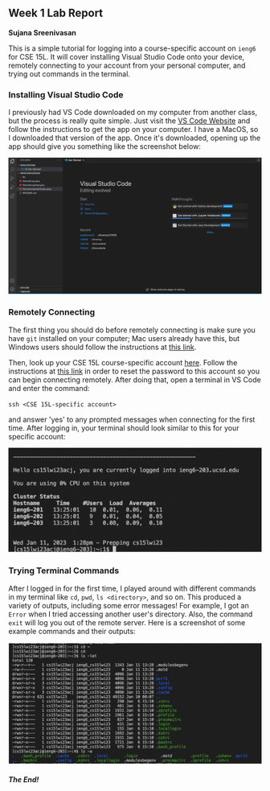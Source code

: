 ## Week 1 Lab Report
**Sujana Sreenivasan**

This is a simple tutorial for logging into a course-specific account on `ieng6` for CSE 15L. It will cover installing Visual Studio Code onto your device, remotely connecting to your account from your personal computer, and trying out commands in the terminal.

### Installing Visual Studio Code

I previously had VS Code downloaded on my computer from another class, but the process is really quite simple. Just visit the [VS Code Website](https://code.visualstudio.com/) and follow the instructions to get the app on your computer. I have a MacOS, so I downloaded that version of the app. Once it's downloaded, opening up the app should give you something like the screenshot below:

![image1](./Screen%20Shot%202023-01-11%20at%202.39.54%20PM.png)

### Remotely Connecting

The first thing you should do before remotely connecting is make sure you have `git` installed on your computer; Mac users already have this, but Windows users should follow the instructions at [this link](https://stackoverflow.com/questions/42606837/how-do-i-use-bash-on-windows-from-the-visual-studio-code-integrated-terminal/50527994#50527994).

Then, look up your CSE 15L course-specific account [here](https://sdacs.ucsd.edu/~icc/index.php). Follow the instructions at [this link](https://docs.google.com/document/d/1hs7CyQeh-MdUfM9uv99i8tqfneos6Y8bDU0uhn1wqho/edit) in order to reset the password to this account so you can begin connecting remotely. After doing that, open a terminal in VS Code and enter the command: 

`ssh <CSE 15L-specific account>`

and answer 'yes' to any prompted messages when connecting for the first time. After logging in, your terminal should look similar to this for your specific account:

![image2](./Screen%20Shot%202023-01-12%20at%202.34.35%20PM.png)

### Trying Terminal Commands

After I logged in for the first time, I played around with different commands in my terminal like `cd`, `pwd`, `ls <directory>`, and so on. This produced a variety of outputs, including some error messages! For example, I got an `Error` when I tried accessing another user's directory. Also, the command `exit` will log you out of the remote server. Here is a screenshot of some example commands and their outputs:

![image3](./Screen%20Shot%202023-01-12%20at%202.35.05%20PM.png)

#### *The End!*



